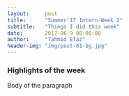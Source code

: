 ```yaml
---
layout:     post
title:      "Summer'17 Intern-Week 2"
subtitle:   "Things I did this week"
date:       2017-06-9 08:00:00
author:     "Tahmid Efaz"
header-img: "img/post-01-bg.jpg"
---
```


<h3>Highlights of the week</h3>
<p>Body of the paragraph</p>
